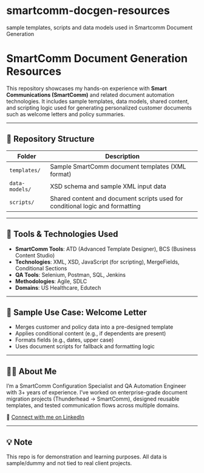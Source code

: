 # smartcomm-docgen-resources
sample templates, scripts and data models used in Smartcomm Document Generation

# SmartComm Document Generation Resources

This repository showcases my hands-on experience with **Smart Communications (SmartComm)** and related document automation technologies. It includes sample templates, data models, shared content, and scripting logic used for generating personalized customer documents such as welcome letters and policy summaries.

---

## 📁 Repository Structure

| Folder | Description |
|--------|-------------|
| `templates/` | Sample SmartComm document templates (XML format) |
| `data-models/` | XSD schema and sample XML input data |
| `scripts/` | Shared content and document scripts used for conditional logic and formatting |


---

## 🔧 Tools & Technologies Used

- **SmartComm Tools**: ATD (Advanced Template Designer), BCS (Business Content Studio)
- **Technologies**: XML, XSD, JavaScript (for scripting), MergeFields, Conditional Sections
- **QA Tools**: Selenium, Postman, SQL, Jenkins
- **Methodologies**: Agile, SDLC
- **Domains**: US Healthcare, Edutech

---

## 📌 Sample Use Case: Welcome Letter

- Merges customer and policy data into a pre-designed template
- Applies conditional content (e.g., if dependents are present)
- Formats fields (e.g., dates, upper case)
- Uses document scripts for fallback and formatting logic

---

## 👩‍💼 About Me

I’m a SmartComm Configuration Specialist and QA Automation Engineer with 3+ years of experience. I’ve worked on enterprise-grade document migration projects (Thunderhead → SmartComm), designed reusable templates, and tested communication flows across multiple domains.

🔗 [Connect with me on LinkedIn](https://www.linkedin.com/in/reshma1904/)

---

## 💡 Note

This repo is for demonstration and learning purposes. All data is sample/dummy and not tied to real client projects.
